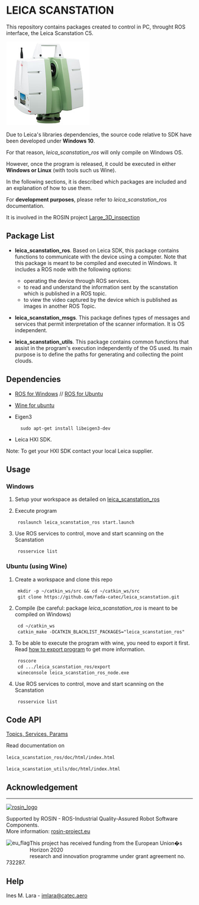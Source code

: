 # LEICA SCANSTATION

This repository contains packages created to control in PC, throught ROS interface, the Leica Scanstation C5. 

![leica](scanstationC5.jpg)

Due to Leica's libraries dependencies, the source code relative to SDK have been developed under **Windows 10**. 

For that reason, *leica_scanstation_ros* will only compile on Windows OS.

However, once the program is released, it could be executed in either **Windows or Linux** (with tools such us Wine).

In the following sections, it is described which packages are included and an explanation of how to use them.

For **development purposes**, please refer to *leica_scanstation_ros* documentation. 

It is involved in the ROSIN project [Large_3D_inspection](http://wiki.ros.org/large_3d_inspection)

## Package List
- **leica_scanstation_ros**. Based on Leica SDK, this package contains functions to communicate with the device using a computer. Note that this package is meant to be compiled and executed in Windows. It includes a ROS node with the following options:
    - operating the device through ROS services. 
    - to read and understand the information sent by the scanstation which is published in a ROS topic. 
    - to view the video captured by the device which is published as images in another ROS Topic.

- **leica_scanstation_msgs**. This package defines types of messages and services that permit interpretation of the scanner information.
It is OS independent.

- **leica_scanstation_utils**. This package contains common functions that assist in the program's execution independently of the OS used. Its main purpose is to define the paths for generating and collecting the point clouds. 

## Dependencies 
- [ROS for Windows](http://wiki.ros.org/Installation/Windows) // [ROS for Ubuntu](http://wiki.ros.org/Installation/Ubuntu)
- [Wine for ubuntu](https://tecadmin.net/install-wine-on-ubuntu/)
- Eigen3

        sudo apt-get install libeigen3-dev

- Leica HXI SDK.

Note: To get your HXI SDK contact your local Leica supplier.

## Usage
### Windows
1. Setup your workspace as detailed on [leica_scanstation_ros](https://github.com/fada-catec/leica_scanstation/blob/master/leica_scanstation_ros/README.md#set-up)

2. Execute program 

        roslaunch leica_scanstation_ros start.launch

3. Use ROS services to control, move and start scanning on the Scanstation

        rosservice list

### Ubuntu (using Wine)
1. Create a workspace and clone this repo

        mkdir -p ~/catkin_ws/src && cd ~/catkin_ws/src
        git clone https://github.com/fada-catec/leica_scanstation.git

2. Compile (be careful: package *leica_scanstation_ros* is meant to be compiled on Windows) 

        cd ~/catkin_ws
        catkin_make -DCATKIN_BLACKLIST_PACKAGES="leica_scanstation_ros"

3. To be able to execute the program with wine, you need to export it first. Read [how to export program](https://github.com/fada-catec/leica_scanstation/blob/master/leica_scanstation_ros/README.md#export-program) to get more information.

        roscore
        cd .../leica_scanstation_ros/export
        wineconsole leica_scanstation_ros_node.exe

4. Use ROS services to control, move and start scanning on the Scanstation

        rosservice list

## Code API

[Topics, Services, Params](http://wiki.ros.org/leica_scanstation#Code_API)

Read documentation on

`leica_scanstation_ros/doc/html/index.html`

`leica_scanstation_utils/doc/html/index.html`

##  Acknowledgement ##
***
<!-- 
    ROSIN acknowledgement from the ROSIN press kit
    @ https://github.com/rosin-project/press_kit
-->

<a href="http://rosin-project.eu">
  <img src="http://rosin-project.eu/wp-content/uploads/rosin_ack_logo_wide.png" 
       alt="rosin_logo" height="60" >
</a>

Supported by ROSIN - ROS-Industrial Quality-Assured Robot Software Components.  
More information: <a href="http://rosin-project.eu">rosin-project.eu</a>

<img src="http://rosin-project.eu/wp-content/uploads/rosin_eu_flag.jpg" 
     alt="eu_flag" height="45" align="left" >  

This project has received funding from the European Union�s Horizon 2020  
research and innovation programme under grant agreement no. 732287. 

## Help
Ines M. Lara - imlara@catec.aero